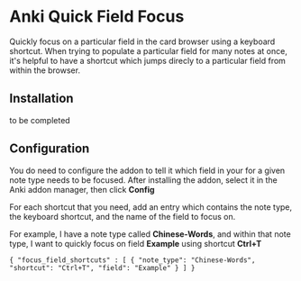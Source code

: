 # Anki Quick Field Focus
Quickly focus on a particular field in the card browser using a keyboard shortcut. When trying to populate a particular field for many notes at once, it's helpful to have a shortcut which jumps direcly to a particular field from within the browser.

## Installation
to be completed

## Configuration

You do need to configure the addon to tell it which field in your for a given note type needs to be focused. After installing the addon, select it in the Anki addon manager, then click **Config**

For each shortcut that you need, add an entry which contains the note type, the keyboard shortcut, and the name of the field to focus on.

For example, I have a note type called **Chinese-Words**, and within that note type, I want to quickly focus on field **Example** using shortcut **Ctrl+T**

`
{
    "focus_field_shortcuts" : [
        {
            "note_type": "Chinese-Words",
            "shortcut": "Ctrl+T",
            "field": "Example"
        }
    ]
}
`

